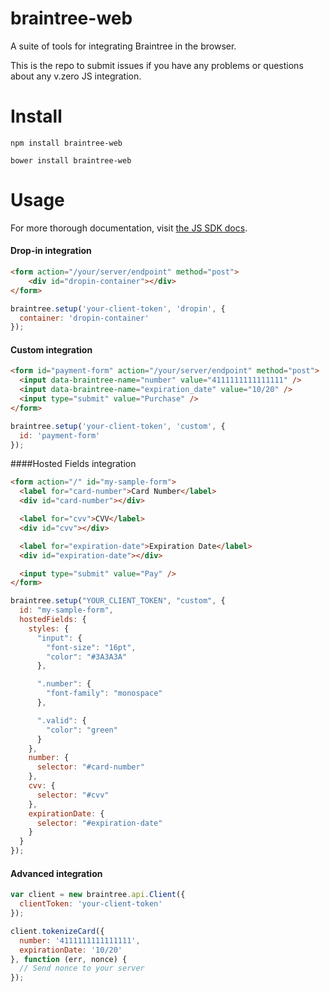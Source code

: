 braintree-web
=================

A suite of tools for integrating Braintree in the browser.

This is the repo to submit issues if you have any problems or questions about any v.zero JS integration.

Install
=======

```
npm install braintree-web
```

```
bower install braintree-web
```

Usage
=====

For more thorough documentation, visit [the JS SDK docs](https://developers.braintreepayments.com/javascript/sdk/client).

#### Drop-in integration

```html
<form action="/your/server/endpoint" method="post">
    <div id="dropin-container"></div>
</form>
```

```javascript
braintree.setup('your-client-token', 'dropin', {
  container: 'dropin-container'
});
```

#### Custom integration

```html
<form id="payment-form" action="/your/server/endpoint" method="post">
  <input data-braintree-name="number" value="4111111111111111" />
  <input data-braintree-name="expiration_date" value="10/20" />
  <input type="submit" value="Purchase" />
</form>
```

```javascript
braintree.setup('your-client-token', 'custom', {
  id: 'payment-form'
});
```

####Hosted Fields integration

```html
<form action="/" id="my-sample-form">
  <label for="card-number">Card Number</label>
  <div id="card-number"></div>

  <label for="cvv">CVV</label>
  <div id="cvv"></div>

  <label for="expiration-date">Expiration Date</label>
  <div id="expiration-date"></div>

  <input type="submit" value="Pay" />
</form>
```

```javascript
braintree.setup("YOUR_CLIENT_TOKEN", "custom", {
  id: "my-sample-form",
  hostedFields: {
    styles: {
      "input": {
        "font-size": "16pt",
        "color": "#3A3A3A"
      },

      ".number": {
        "font-family": "monospace"
      },

      ".valid": {
        "color": "green"
      }
    },
    number: {
      selector: "#card-number"
    },
    cvv: {
      selector: "#cvv"
    },
    expirationDate: {
      selector: "#expiration-date"
    }
  }
});
```

#### Advanced integration

```javascript
var client = new braintree.api.Client({
  clientToken: 'your-client-token'
});

client.tokenizeCard({
  number: '4111111111111111',
  expirationDate: '10/20'
}, function (err, nonce) {
  // Send nonce to your server
});
```


